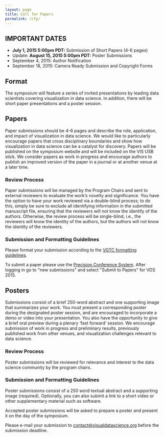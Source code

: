 ```yaml
---
layout: page
title: Call for Papers
permalink: /cfp/
---
```


## IMPORTANT DATES

* **July 1, 2015 5:00pm PDT:** Submission of Short Papers  (4-6 pages)
* Update: **August 15, 2015 5:00pm PDT:** Poster Submissions
* September 4, 2015: Author Notification
* September 18, 2015: Camera Ready Submission and Copyright Forms


## Format

The symposium will feature a series of invited presentations by leading data scientists covering visualization in data science. In addition, there will be short paper presentations and a poster session.

## Papers

Paper submissions should be 4-6 pages and describe the role, application, and impact of visualization in data science. We would like to particularly encourage papers that cross disciplinary boundaries and show how visualization in data science can be a catalyst for discovery. Papers will be published on the symposium website and will be included on the VIS USB stick. We consider papers as work in progress and encourage authors to publish an improved version of the paper in a journal or at another venue at a later time.

### Review Process

Paper submissions will be managed by the Program Chairs and sent to external reviewers to evaluate the work’s novelty and significance. You have the option to have your work reviewed via a double-blind process; to do this, simply be sure to exclude all identifying information in the submitted manuscript file, ensuring that the reviewers will not know the identify of the authors. Otherwise, the review process will be single-blind, i.e., the reviewers will know the identity of the authors, but the authors will not know the identity of the reviewers.

### Submission and Formatting Guidelines
Please format your submission according to the [VGTC formatting guidelines](http://junctionpublishing.org/vgtc/Tasks/camera_tvcg.html).

To submit a paper please use the [Precision Conference System](https://precisionconference.com/~vds15/). After logging in go to "new submissions" and select "Submit to Papers" for VDS 2015.

## Posters

Submissions consist of a brief 250-word abstract and one supporting image that summarizes your work. You must present a corresponding poster during the designated poster session, and are encouraged to incorporate a demo or video into your presentation. You also have the opportunity to give a brief oral preview during a plenary ‘fast forward’ session. We encourage submission of work in progress and preliminary results, previously published work from other venues, and visualization challenges relevant to data science.

### Review Process

Poster submissions will be reviewed for relevance and interest to the data science community by the program chairs.

### Submission and Formatting Guidelines

Poster submissions consist of a 250 word textual abstract and a supporting image (required). Optionally, you can also submit a link to a short video or other supplementary material such as software. 

Accepted poster submissions will be asked to prepare a poster and present it on the day of the symposium. 

Please e-mail your submission to [contact@visualdatascience.org](mailto:contact@visualdatascience.org) before the submission deadline.






